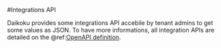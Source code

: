 #Integrations API

Daikoku provides some integrations API accebile by tenant admins to get some values as JSON.
To have more informations, all integration APIs are detailed on the @ref:[OpenAPI definition](./apis.md).